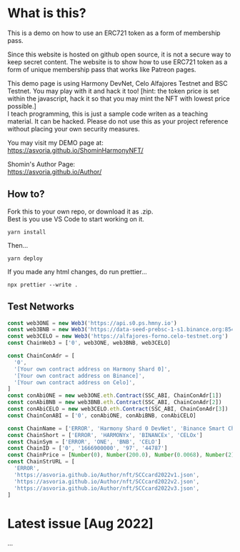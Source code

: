# What is this?
This is a demo on how to use an ERC721 token as a form of membership pass.  

Since this website is hosted on github open source, it is not a secure way to keep secret content. The website is to show how to use ERC721 token as a form of unique membership pass that works like Patreon pages.  

This demo page is using Harmony DevNet, Celo Alfajores Testnet and BSC Testnet. You may play with it and hack it too! [hint: the token price is set within the javascript, hack it so that you may mint the NFT with lowest price possible.]  
I teach programming, this is just a sample code writen as a teaching material. It can be hacked. Please do not use this as your project reference without placing your own security measures.  

You may visit my DEMO page at:
https://asvoria.github.io/ShominHarmonyNFT/  

Shomin's Author Page:  
https://asvoria.github.io/Author/

## How to?
Fork this to your own repo, or download it as .zip.  
Best is you use VS Code to start working on it.  
```
yarn install
```  
Then...  
```
yarn deploy
```  
If you made any html changes, do run prettier...  
```
npx prettier --write .
```  

## Test Networks
``` js
const web3ONE = new Web3('https://api.s0.ps.hmny.io')
const web3BNB = new Web3('https://data-seed-prebsc-1-s1.binance.org:8545/')
const web3CELO = new Web3('https://alfajores-forno.celo-testnet.org')
const ChainWeb3 = ['0', web3ONE, web3BNB, web3CELO]

const ChainConAdr = [
  '0',
  '[Your own contract address on Harmony Shard 0]',
  '[Your own contract address on Binance]',
  '[Your own contract address on Celo]',
]
const conAbiONE = new web3ONE.eth.Contract(SSC_ABI, ChainConAdr[1])
const conAbiBNB = new web3BNB.eth.Contract(SSC_ABI, ChainConAdr[2])
const conAbiCELO = new web3CELO.eth.Contract(SSC_ABI, ChainConAdr[3])
const ChainConABI = ['0', conAbiONE, conAbiBNB, conAbiCELO]

const ChainName = ['ERROR', 'Harmony Shard 0 DevNet', 'Binance Smart Chain Testnet', 'Celo Testnet']
const ChainShort = ['ERROR', 'HARMONYx', 'BINANCEx', 'CELOx']
const ChainSym = ['ERROR', 'ONE', 'BNB', 'CELO']
const ChainID = ['0', '1666900000', '97', '44787']
const ChainPrice = [Number(0), Number(200.0), Number(0.0068), Number(2)]
const ChainStrURL = [
  'ERROR',
  'https://asvoria.github.io/Author/nft/SCCcard2022v1.json',
  'https://asvoria.github.io/Author/nft/SCCcard2022v2.json',
  'https://asvoria.github.io/Author/nft/SCCcard2022v3.json',
]
```  

# Latest issue [Aug 2022]
...  